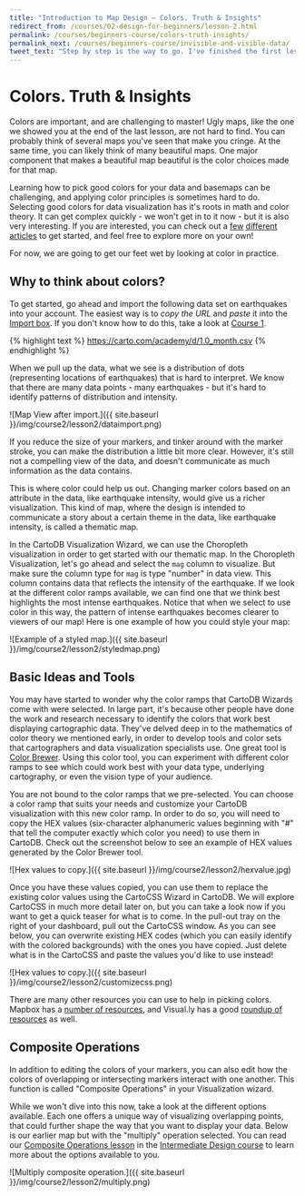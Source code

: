 ```yaml
---
title: "Introduction to Map Design — Colors. Truth & Insights"
redirect_from: /courses/02-design-for-beginners/lesson-2.html
permalink: /courses/beginners-course/colors-truth-insights/
permalink_next: /courses/beginners-course/invisible-and-visible-data/
tweet_text: "Step by step is the way to go. I've finished the first lesson of the map academy. Check it out"
---
```

# Colors. Truth & Insights

Colors are important, and are challenging to master! Ugly maps, like the one we showed you at the end of the last lesson, are not hard to find. You can probably think of several maps you've seen that make you cringe. At the same time, you can likely think of many beautiful maps. One major component that makes a beautiful map beautiful is the color choices made for that map.

Learning how to pick good colors for your data and basemaps can be challenging, and applying color principles is sometimes hard to do. Selecting good colors for data visualization has it's roots in math and color theory. It can get complex quickly - we won't get in to it now - but it is also very interesting. If you are interested, you can check out a [few](http://www.gretchenpeterson.com/blog/create-color-schemes-in-maps-using-color-theory/) [different](http://datadrivenjournalism.net/resources/colour_theory_and_mapping) [articles](http://blog.visual.ly/subtleties-of-color/) to get started, and feel free to explore more on your own!

For now, we are going to get our feet wet by looking at color in practice.


## Why to think about colors?

To get started, go ahead and import the following data set on earthquakes into your account. The easiest way is to _copy the URL_ and _paste_ it into the [Import box](https://carto.com/docs/cartodb-editor/datasets/#connect-dataset). If you don't know how to do this, take a look at [Course 1](/courses/beginners-course/).

{% highlight text %}
https://carto.com/academy/d/1.0_month.csv
{% endhighlight %}

When we pull up the data, what we see is a distribution of dots (representing locations of earthquakes) that is hard to interpret. We know that there are many data points - many earthquakes - but it's hard to identify patterns of distribution and intensity.

![Map View after import.]({{ site.baseurl }}/img/course2/lesson2/dataimport.png)
 
If you reduce the size of your markers, and tinker around with the marker stroke, you can make the distribution a little bit more clear. However, it's still not a compelling view of the data, and doesn't communicate as much information as the data contains. 

This is where color could help us out. Changing marker colors based on an attribute in the data, like earthquake intensity, would give us a richer visualization. This kind of map, where the design is intended to communicate a story about a certain theme in the data, like earthquake intensity, is called a thematic map.

In the CartoDB Visualization Wizard, we can use the Choropleth visualization in order to get started with our thematic map. In the Choropleth Visualization, let's go ahead and select the `mag` column to visualize. But make sure the column type for `mag` is type "number" in data view. This column contains data that reflects the intensity of the earthquake. If we look at the different color ramps available, we can find one that we think best highlights the most intense earthquakes. Notice that when we select to use color in this way, the pattern of intense earthquakes becomes clearer to viewers of our map! Here is one example of how you could style your map:

![Example of a styled map.]({{ site.baseurl }}/img/course2/lesson2/styledmap.png)


## Basic Ideas and Tools

You may have started to wonder why the color ramps that CartoDB Wizards come with were selected. In large part, it's because other people have done the work and research necessary to identify the colors that work best displaying cartographic data. They've delved deep in to the mathematics of color theory we mentioned early, in order to develop tools and color sets that cartographers and data visualization specialists use. One great tool is [Color Brewer](http://colorbrewer2.org/). Using this color tool, you can experiment with different color ramps to see which could work best with your data type, underlying cartography, or even the vision type of your audience. 

You are not bound to the color ramps that we pre-selected. You can choose a color ramp that suits your needs and customize your CartoDB visualization with this new color ramp. In order to do so, you will need to copy the HEX values (six-character alphanumeric values beginning with "#" that tell the computer exactly which color you need) to use them in CartoDB. Check out the screenshot below to see an example of HEX values generated by the Color Brewer tool.

![Hex values to copy.]({{ site.baseurl }}/img/course2/lesson2/hexvalue.jpg)

Once you have these values copied, you can use them to replace the existing color values using the CartoCSS Wizard in CartoDB. We will explore CartoCSS in much more detail later on, but you can take a  look now if you want to get a quick teaser for what is to come. In the pull-out tray on the right of your dashboard, pull out the CartoCSS window. As you can see below, you can overwrite existing HEX codes (which you can easily identify with the colored backgrounds) with the ones you have copied. Just delete what is in the CartoCSS and paste the values you'd like to use instead!

![Hex values to copy.]({{ site.baseurl }}/img/course2/lesson2/customizecss.png)

There are many other resources you can use to help in picking colors. Mapbox has a [number of resources](https://www.mapbox.com/tilemill/docs/guides/tips-for-color/), and Visual.ly has a good [roundup of resources](https://blog.visual.ly/subtleties-of-color-references-and-resources-for-visualization-professionals/) as well.


## Composite Operations

In addition to editing the colors of your markers, you can also edit how the colors of overlapping or intersecting markers interact with one another. This function is called "Composite Operations" in your Visualization wizard.

While we won't dive into this now, take a look at the different options available. Each one offers a unique way of visualizing overlapping points, that could further shape the way that you want to display your data. Below is our earlier map but with the "multiply" operation selected. You can read our [Composite Operations lesson](https://carto.com/academy/courses/intermediate-design/use-composite-operations/) in the [Intermediate Design course](https://carto.com/academy/courses/intermediate-design/) to learn more about the options available to you.

![Multiply composite operation.]({{ site.baseurl }}/img/course2/lesson2/multiply.png)
